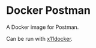 # Docker Postman
A Docker image for Postman.

Can be run with [x11docker](https://github.com/mviereck/x11docker/).
